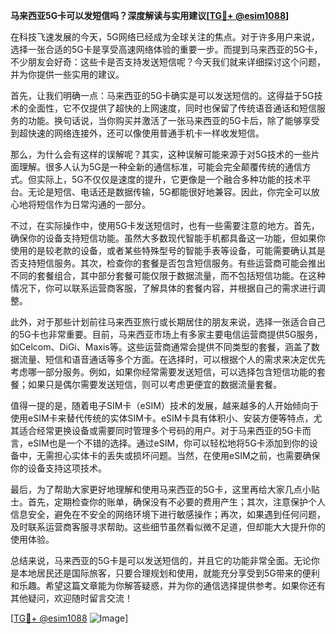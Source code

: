 **马来西亚5G卡可以发短信吗？深度解读与实用建议[[TG💪+ @esim1088](https://t.me/s/esim1088)]**

在科技飞速发展的今天，5G网络已经成为全球关注的焦点。对于许多用户来说，选择一张合适的5G卡是享受高速网络体验的重要一步。而提到马来西亚的5G卡，不少朋友会好奇：这些卡是否支持发送短信呢？今天我们就来详细探讨这个问题，并为你提供一些实用的建议。

首先，让我们明确一点：马来西亚的5G卡确实是可以发送短信的。这得益于5G技术的全面性，它不仅提供了超快的上网速度，同时也保留了传统语音通话和短信服务的功能。换句话说，当你购买并激活了一张马来西亚的5G卡后，除了能够享受到超快速的网络连接外，还可以像使用普通手机卡一样收发短信。

那么，为什么会有这样的误解呢？其实，这种误解可能来源于对5G技术的一些片面理解。很多人认为5G是一种全新的通信标准，可能会完全颠覆传统的通信方式。但实际上，5G不仅仅是速度的提升，它更像是一个融合多种功能的技术平台。无论是短信、电话还是数据传输，5G都能很好地兼容。因此，你完全可以放心地将短信作为日常沟通的一部分。

不过，在实际操作中，使用5G卡发送短信时，也有一些需要注意的地方。首先，确保你的设备支持短信功能。虽然大多数现代智能手机都具备这一功能，但如果你使用的是较老款的设备，或者某些特殊型号的智能手表等设备，可能需要确认其是否支持短信服务。其次，检查你的套餐是否包含短信服务。有些运营商可能会推出不同的套餐组合，其中部分套餐可能仅限于数据流量，而不包括短信功能。在这种情况下，你可以联系运营商客服，了解具体的套餐内容，并根据自己的需求进行调整。

此外，对于那些计划前往马来西亚旅行或长期居住的朋友来说，选择一张适合自己的5G卡也非常重要。目前，马来西亚市场上有多家主要电信运营商提供5G服务，如Celcom、DiGi、Maxis等。这些运营商通常会提供不同类型的套餐，涵盖了数据流量、短信和语音通话等多个方面。在选择时，可以根据个人的需求来决定优先考虑哪一部分服务。例如，如果你经常需要发送短信，可以选择包含短信功能的套餐；如果只是偶尔需要发送短信，则可以考虑更便宜的数据流量套餐。

值得一提的是，随着电子SIM卡（eSIM）技术的发展，越来越多的人开始倾向于使用eSIM卡来替代传统的实体SIM卡。eSIM卡具有体积小、安装方便等特点，尤其适合经常更换设备或需要同时管理多个号码的用户。对于马来西亚的5G卡而言，eSIM也是一个不错的选择。通过eSIM，你可以轻松地将5G卡添加到你的设备中，无需担心实体卡的丢失或损坏问题。当然，在使用eSIM之前，也需要确保你的设备支持这项技术。

最后，为了帮助大家更好地理解和使用马来西亚的5G卡，这里再给大家几点小贴士。首先，定期检查你的账单，确保没有不必要的费用产生；其次，注意保护个人信息安全，避免在不安全的网络环境下进行敏感操作；再次，如果遇到任何问题，及时联系运营商客服寻求帮助。这些细节虽然看似微不足道，但却能大大提升你的使用体验。

总结来说，马来西亚的5G卡是可以发送短信的，并且它的功能非常全面。无论你是本地居民还是国际旅客，只要合理规划和使用，就能充分享受到5G带来的便利和乐趣。希望这篇文章能为你解答疑惑，并为你的通信选择提供参考。如果你还有其他疑问，欢迎随时留言交流！

[[TG💪+ @esim1088](https://t.me/s/esim1088) ![Image](https://i.postimg.cc/4NQfJmqS/Snipaste-2025-05-13-00-14-12.png)]